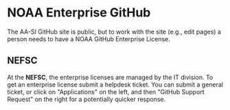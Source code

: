 # NOAA Enterprise GitHub
The AA-SI GitHub site is public, but to work with the site (e.g., edit pages) a person needs to have a NOAA GitHub Enterprise License.

## NEFSC
At the **NEFSC**, the enterprise licenses are managed by the IT division. To get an enterprise license submit a helpdesk ticket. You can submit a general ticket, or click on "Applications" on the left, and then "GitHub Support Request" on the right for a potentially quicker response.  
